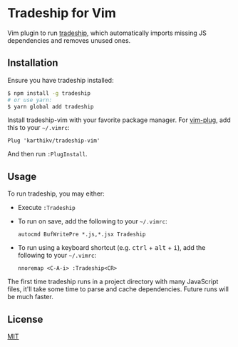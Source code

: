 # Tradeship for Vim
Vim plugin to run [tradeship](https://github.com/karthikv/tradeship), which
automatically imports missing JS dependencies and removes unused ones.

## Installation
Ensure you have tradeship installed:

```sh
$ npm install -g tradeship
# or use yarn:
$ yarn global add tradeship
```

Install tradeship-vim with your favorite package manager. For
[vim-plug](https://github.com/junegunn/vim-plug), add this to your `~/.vimrc`:

```vim
Plug 'karthikv/tradeship-vim'
```

And then run `:PlugInstall`.

## Usage
To run tradeship, you may either:

- Execute `:Tradeship`
- To run on save, add the following to your `~/.vimrc`:

  ```vim
  autocmd BufWritePre *.js,*.jsx Tradeship
  ```
- To run using a keyboard shortcut (e.g. <kbd>ctrl</kbd> + <kbd>alt</kbd> +
  <kbd>i</kbd>), add the following to your `~/.vimrc`:

  ```vim
  nnoremap <C-A-i> :Tradeship<CR>
  ```

The first time tradeship runs in a project directory with many JavaScript files,
it'll take some time to parse and cache dependencies. Future runs will be much
faster.

## License
[MIT](LICENSE.md)
